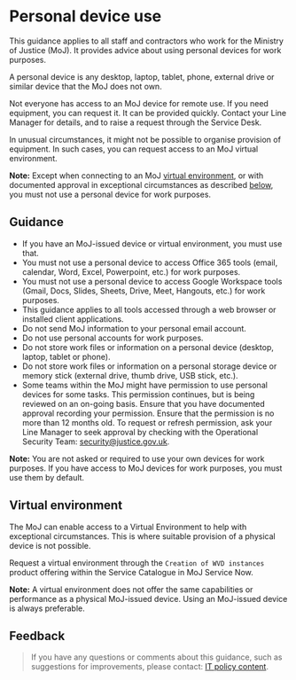 # Personal device use

This guidance applies to all staff and contractors who work for the Ministry of Justice (MoJ). It provides advice about using personal devices for work purposes.

A personal device is any desktop, laptop, tablet, phone, external drive or similar device that the MoJ does not own.

Not everyone has access to an MoJ device for remote use. If you need equipment, you can request it. It can be provided quickly. Contact your Line Manager for details, and to raise a request through the Service Desk.

In unusual circumstances, it might not be possible to organise provision of equipment. In such cases, you can request access to an MoJ virtual environment.

**Note:** Except when connecting to an MoJ [virtual environment](#virtual-environment), or with documented approval in exceptional circumstances as described [below](#guidance), you must not use a personal device for work purposes.

<a id="guidance"></a>

## Guidance

* If you have an MoJ-issued device or virtual environment, you must use that.
* You must not use a personal device to access Office 365 tools (email, calendar, Word, Excel, Powerpoint, etc.) for work purposes.
* You must not use a personal device to access Google Workspace tools (Gmail, Docs, Slides, Sheets, Drive, Meet, Hangouts, etc.) for work purposes.
* This guidance applies to all tools accessed through a web browser or installed client applications.
* Do not send MoJ information to your personal email account.
* Do not use personal accounts for work purposes.
* Do not store work files or information on a personal device (desktop, laptop, tablet or phone).
* Do not store work files or information on a personal storage device or memory stick (external drive, thumb drive, USB stick, etc.).
* Some teams within the MoJ might have permission to use personal devices for some tasks. This permission continues, but is being reviewed on an on-going basis. Ensure that you have documented approval recording your permission. Ensure that the permission is no more than 12 months old. To request or refresh permission, ask your Line Manager to seek approval by checking with the Operational Security Team: [security@justice.gov.uk](mailto:security@justice.gov.uk).

**Note:** You are not asked or required to use your own devices for work purposes. If you have access to MoJ devices for work purposes, you must use them by default.

<a id="virtual-environment"></a>

## Virtual environment

The MoJ can enable access to a Virtual Environment to help with exceptional circumstances. This is where suitable provision of a physical device is not possible.

Request a virtual environment through the `Creation of WVD instances` product offering within the Service Catalogue in MoJ Service Now.

**Note:** A virtual environment does not offer the same capabilities or performance as a physical MoJ-issued device. Using an MoJ-issued device is always preferable.

<a id="feedback"></a>

## Feedback

> If you have any questions or comments about this guidance, such as suggestions for improvements, please contact: [IT policy content](mailto:itpolicycontent@digital.justice.gov.uk).

